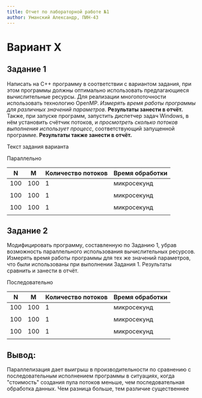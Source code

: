 ```yaml
---
title: Отчет по лабораторной работе №1
author: Уманский Александр, ПИН-43
---
```

# Вариант X

## Задание 1
Написать на C++ программу в соответствии с вариантом задания, при этом программы
должны оптимально использовать предлагающиеся вычислительные ресурсы. Для реализации
многопоточности использовать технологию OpenMP. *Измерять время работы программы для
различных значений параметров*. **Результаты занести в отчёт.** Также, при запуске программ,
запустить диспетчер задач Windows, в нём установить счётчик потоков, и *просмотреть сколько
потоков выполнения использует процесс*, соответствующий запущенной программе. **Результаты
также занести в отчёт.**

Текст задания варианта


Параллельно


|  N  |  M  |Количество потоков |Время обработки    |
|-----|-----|-------------------|-------------------|
| 100 | 100 |         1         |микросекунд        |
|     |     |                   |                   |
| 100 | 100 |         1         |микросекунд        |
|     |     |                   |                   |
| 100 | 100 |         1         |микросекунд        |
|     |     |                   |                   |
 
## Задание 2
Модифицировать программу, составленную по Заданию 1, убрав возможность
параллельного использования вычислительных ресурсов. Измерять время работы программы для
тех же значений параметров, что были использованы при выполнении Задания 1. Результаты
сравнить и занести в отчёт.

Последовательно


|  N  |  M  |Количество потоков |Время обработки    |
|-----|-----|-------------------|-------------------|
| 100 | 100 |         1         |микросекунд        |
|     |     |                   |                   |
| 100 | 100 |         1         |микросекунд        |
|     |     |                   |                   |
| 100 | 100 |         1         |микросекунд        |
|     |     |                   |                   |


## Вывод: 
Параллелизация дает выигрыш в производительности 
по сравнению с последовательным
исполнением программы в ситуациях, 
когда "стоимость" создания пула потоков меньше, чем последовательная обработка данных.
Чем разница больше, тем различие существеннее

